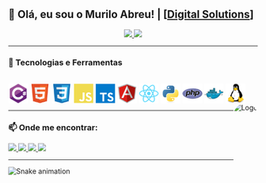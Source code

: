 ## 👋 Olá, eu sou o **Murilo Abreu!** | [<a href="https://dataxstudios.com.br">Digital Solutions</a>]

<div align="center">
  <a href="https://github.com/muriloabr">
    <img height="180em" src="https://github-readme-stats.vercel.app/api?username=muriloabr&show_icons=true&theme=radical&include_all_commits=true&count_private=true"/>
    <img height="180em" src="https://github-readme-stats.vercel.app/api/top-langs/?username=muriloabr&layout=compact&langs_count=8&theme=radical&custom_title=Linguagens%20Mais%20Usadas"/>
  </a>
</div>

---

### 🚀 Tecnologias e Ferramentas  
<div style="display: inline_block"><br>
  <img align="center" alt="C#" height="40" width="40" src="https://raw.githubusercontent.com/devicons/devicon/master/icons/csharp/csharp-original.svg">
  <img align="center" alt="HTML" height="40" width="40" src="https://raw.githubusercontent.com/devicons/devicon/master/icons/html5/html5-original.svg">
  <img align="center" alt="CSS" height="40" width="40" src="https://raw.githubusercontent.com/devicons/devicon/master/icons/css3/css3-original.svg">
  <img align="center" alt="JavaScript" height="40" width="40" src="https://raw.githubusercontent.com/devicons/devicon/master/icons/javascript/javascript-plain.svg">
  <img align="center" alt="TypeScript" height="40" width="40" src="https://raw.githubusercontent.com/devicons/devicon/master/icons/typescript/typescript-plain.svg">
  <img align="center" alt="Angular" height="40" width="40" src="https://raw.githubusercontent.com/devicons/devicon/master/icons/angularjs/angularjs-original.svg">  
  <img align="center" alt="React" height="40" width="40" src="https://raw.githubusercontent.com/devicons/devicon/master/icons/react/react-original.svg">  
  <img align="center" alt="Python" height="40" width="40" src="https://raw.githubusercontent.com/devicons/devicon/master/icons/python/python-original.svg">   
  <img align="center" alt="PHP" height="40" width="40" src="https://raw.githubusercontent.com/devicons/devicon/master/icons/php/php-original.svg">  
  <img align="center" alt="Docker" height="40" width="40" src="https://raw.githubusercontent.com/devicons/devicon/master/icons/docker/docker-original.svg">  
  <img align="center" alt="Linux" height="40" width="40" src="https://raw.githubusercontent.com/devicons/devicon/master/icons/linux/linux-original.svg">
  <img align="right" alt="Logo" height="150" style="border-radius:50px;" src="https://dataxstudios.com.br/assets/images/DXS_software.png">   
</div>

---

### 📫 Onde me encontrar:  
<div>
  <a href="https://www.youtube.com/channel/UCgf2pJ7zKmAl2tbU6T5nOHw" target="_blank">
    <img src="https://img.shields.io/badge/YouTube-FF0000?style=for-the-badge&logo=youtube&logoColor=white" target="_blank">
  </a>
  <a href="https://instagram.com/dataxstudios_oficial" target="_blank">
    <img src="https://img.shields.io/badge/Instagram-E4405F?style=for-the-badge&logo=instagram&logoColor=white" target="_blank">
  </a>
  <a href="mailto:contato@dataxstudios.com.br">
    <img src="https://img.shields.io/badge/Gmail-D14836?style=for-the-badge&logo=gmail&logoColor=white" target="_blank">
  </a>
  <a href="https://www.linkedin.com/in/muriloabreu" target="_blank">
    <img src="https://img.shields.io/badge/LinkedIn-0077B5?style=for-the-badge&logo=linkedin&logoColor=white" target="_blank">
  </a>
</div>

---

![Snake animation](https://github.com/muriloabr/muriloabr/blob/output/github-contribution-grid-snake.svg)
